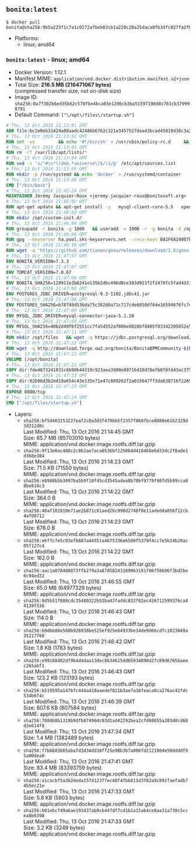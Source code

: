 ## `bonita:latest`

```console
$ docker pull bonita@sha256:9b5a225f1c7a1c0272a7beb03cb1a220c28a25daca0fb3dfc027fa2f6e1a3bc9
```

-	Platforms:
	-	linux; amd64

### `bonita:latest` - linux; amd64

-	Docker Version: 1.12.1
-	Manifest MIME: `application/vnd.docker.distribution.manifest.v2+json`
-	Total Size: **216.5 MB (216471067 bytes)**  
	(compressed transfer size, not on-disk size)
-	Image ID: `sha256:0a7f302b6ed35b62c570fbe4bca03e1206cb3ba51597190d8c761cb379998791`
-	Default Command: `["\/opt\/files\/startup.sh"]`

```dockerfile
# Thu, 13 Oct 2016 21:13:01 GMT
ADD file:bc2e0eb31424a88aadc42486b6762c321e3457527daa43bcad45819d38c3a2ed in / 
# Thu, 13 Oct 2016 21:13:02 GMT
RUN set -xe 		&& echo '#!/bin/sh' > /usr/sbin/policy-rc.d 	&& echo 'exit 101' >> /usr/sbin/policy-rc.d 	&& chmod +x /usr/sbin/policy-rc.d 		&& dpkg-divert --local --rename --add /sbin/initctl 	&& cp -a /usr/sbin/policy-rc.d /sbin/initctl 	&& sed -i 's/^exit.*/exit 0/' /sbin/initctl 		&& echo 'force-unsafe-io' > /etc/dpkg/dpkg.cfg.d/docker-apt-speedup 		&& echo 'DPkg::Post-Invoke { "rm -f /var/cache/apt/archives/*.deb /var/cache/apt/archives/partial/*.deb /var/cache/apt/*.bin || true"; };' > /etc/apt/apt.conf.d/docker-clean 	&& echo 'APT::Update::Post-Invoke { "rm -f /var/cache/apt/archives/*.deb /var/cache/apt/archives/partial/*.deb /var/cache/apt/*.bin || true"; };' >> /etc/apt/apt.conf.d/docker-clean 	&& echo 'Dir::Cache::pkgcache ""; Dir::Cache::srcpkgcache "";' >> /etc/apt/apt.conf.d/docker-clean 		&& echo 'Acquire::Languages "none";' > /etc/apt/apt.conf.d/docker-no-languages 		&& echo 'Acquire::GzipIndexes "true"; Acquire::CompressionTypes::Order:: "gz";' > /etc/apt/apt.conf.d/docker-gzip-indexes 		&& echo 'Apt::AutoRemove::SuggestsImportant "false";' > /etc/apt/apt.conf.d/docker-autoremove-suggests
# Thu, 13 Oct 2016 21:13:03 GMT
RUN rm -rf /var/lib/apt/lists/*
# Thu, 13 Oct 2016 21:13:04 GMT
RUN sed -i 's/^#\s*\(deb.*universe\)$/\1/g' /etc/apt/sources.list
# Thu, 13 Oct 2016 21:13:05 GMT
RUN mkdir -p /run/systemd && echo 'docker' > /run/systemd/container
# Thu, 13 Oct 2016 21:13:06 GMT
CMD ["/bin/bash"]
# Thu, 13 Oct 2016 21:45:24 GMT
MAINTAINER Jérémy Jacquier-Roux <jeremy.jacquier-roux@bonitasoft.org>
# Thu, 13 Oct 2016 21:46:02 GMT
RUN apt-get update && apt-get install -y   mysql-client-core-5.5   openjdk-7-jre-headless   postgresql-client   unzip   wget   zip   && rm -rf /var/lib/apt/lists/*
# Thu, 13 Oct 2016 21:46:03 GMT
RUN mkdir /opt/custom-init.d/
# Thu, 13 Oct 2016 21:46:04 GMT
RUN groupadd -r bonita -g 1000   && useradd -u 1000 -r -g bonita -d /opt/bonita/ -s /sbin/nologin -c "Bonita User" bonita
# Thu, 13 Oct 2016 21:46:06 GMT
RUN gpg --keyserver ha.pool.sks-keyservers.net --recv-keys B42F6819007F00F88E364FD4036A9C25BF357DD4
# Thu, 13 Oct 2016 21:46:10 GMT
RUN wget -q "https://github.com/tianon/gosu/releases/download/1.6/gosu-$(dpkg --print-architecture)" -O /usr/local/bin/gosu   && wget -q "https://github.com/tianon/gosu/releases/download/1.6/gosu-$(dpkg --print-architecture).asc" -O /usr/local/bin/gosu.asc   && gpg --verify /usr/local/bin/gosu.asc   && rm /usr/local/bin/gosu.asc   && chmod +x /usr/local/bin/gosu
# Thu, 13 Oct 2016 21:47:07 GMT
ENV BONITA_VERSION=7.3.3
# Thu, 13 Oct 2016 21:47:07 GMT
ENV TOMCAT_VERSION=7.0.67
# Thu, 13 Oct 2016 21:47:08 GMT
ENV BONITA_SHA256=128911e3b6241e135b2dbc496d8ce383d921f2f2478fc5fad4331e1fd362eb4f
# Thu, 13 Oct 2016 21:47:08 GMT
ENV POSTGRES_JDBC_DRIVER=postgresql-9.3-1102.jdbc41.jar
# Thu, 13 Oct 2016 21:47:08 GMT
ENV POSTGRES_SHA256=b78749d536da75c382d0a71c717cde6850df64e16594676fc7cacb5a74541d66
# Thu, 13 Oct 2016 21:47:09 GMT
ENV MYSQL_JDBC_DRIVER=mysql-connector-java-5.1.26
# Thu, 13 Oct 2016 21:47:09 GMT
ENV MYSQL_SHA256=40b2d49f6f2551cc7fa54552af806e8026bf8405f03342205852e57a3205a868
# Thu, 13 Oct 2016 21:47:11 GMT
RUN mkdir /opt/files   && wget -q https://jdbc.postgresql.org/download/${POSTGRES_JDBC_DRIVER} -O /opt/files/${POSTGRES_JDBC_DRIVER}   && echo "$POSTGRES_SHA256" /opt/files/${POSTGRES_JDBC_DRIVER} | sha256sum -c -   && wget -q http://dev.mysql.com/get/Downloads/Connector-J/${MYSQL_JDBC_DRIVER}.zip -O /opt/files/${MYSQL_JDBC_DRIVER}.zip   && echo "$MYSQL_SHA256" /opt/files/${MYSQL_JDBC_DRIVER}.zip | sha256sum -c -   && unzip -q /opt/files/${MYSQL_JDBC_DRIVER}.zip -d /opt/files/   && mv /opt/files/${MYSQL_JDBC_DRIVER}/${MYSQL_JDBC_DRIVER}-bin.jar /opt/files/   && rm -r /opt/files/${MYSQL_JDBC_DRIVER}   && rm /opt/files/${MYSQL_JDBC_DRIVER}.zip
# Thu, 13 Oct 2016 21:47:22 GMT
RUN wget -q http://download.forge.ow2.org/bonita/BonitaBPMCommunity-${BONITA_VERSION}-Tomcat-${TOMCAT_VERSION}.zip -O /opt/files/BonitaBPMCommunity-${BONITA_VERSION}-Tomcat-${TOMCAT_VERSION}.zip   && echo "$BONITA_SHA256" /opt/files/BonitaBPMCommunity-${BONITA_VERSION}-Tomcat-${TOMCAT_VERSION}.zip | sha256sum -c -
# Thu, 13 Oct 2016 21:47:22 GMT
VOLUME [/opt/bonita]
# Thu, 13 Oct 2016 21:47:22 GMT
COPY dir:fde4873241031c6b90b44319c923aea3900e89716d18d78efb0f8fd43ac375a6 in /opt/files 
# Thu, 13 Oct 2016 21:47:23 GMT
COPY dir:02b08d3b2ed19a654c43e135e71e47c809262f2a015647ff3da638716f22696f in /opt/templates 
# Thu, 13 Oct 2016 21:47:23 GMT
EXPOSE 8080/tcp
# Thu, 13 Oct 2016 21:47:24 GMT
CMD ["/opt/files/startup.sh"]
```

-	Layers:
	-	`sha256:bf5d463153227eaf2c0a3d3f479bb5f2357f060fbce8088e61b2329d3d312d0c`  
		Last Modified: Thu, 13 Oct 2016 21:14:45 GMT  
		Size: 65.7 MB (65703010 bytes)  
		MIME: application/vnd.docker.image.rootfs.diff.tar.gzip
	-	`sha256:9f13e0ac480c2c862ae7aca8536bf2250b4d410468e6d33dc2f8ade1d368e184`  
		Last Modified: Thu, 13 Oct 2016 21:14:23 GMT  
		Size: 71.5 KB (71550 bytes)  
		MIME: application/vnd.docker.image.rootfs.diff.tar.gzip
	-	`sha256:e8988b5b3097ba5b9f10f45cd3545adea8b70bf9779f987d5b99cca08be818c3`  
		Last Modified: Thu, 13 Oct 2016 21:14:22 GMT  
		Size: 364.0 B  
		MIME: application/vnd.docker.image.rootfs.diff.tar.gzip
	-	`sha256:40af181810e71ae2b871c81aed2bc990d2748f0e11adedda056f12cb4af08712`  
		Last Modified: Thu, 13 Oct 2016 21:14:23 GMT  
		Size: 678.0 B  
		MIME: application/vnd.docker.image.rootfs.diff.tar.gzip
	-	`sha256:e6f7c7e5c03ef6687a44551a4675336e6500f5379f4cc7e5b14b20ac05f127c4`  
		Last Modified: Thu, 13 Oct 2016 21:14:22 GMT  
		Size: 162.0 B  
		MIME: application/vnd.docker.image.rootfs.diff.tar.gzip
	-	`sha256:aac1a078408073ffb279a3a87858243189963181f06f58606f3bd2be6c94ed32`  
		Last Modified: Thu, 13 Oct 2016 21:46:55 GMT  
		Size: 65.0 MB (64977329 bytes)  
		MIME: application/vnd.docker.image.rootfs.diff.tar.gzip
	-	`sha256:8d5b51f888cdc35480322b52ba43faddc832f82ec426712599376ca44139f536`  
		Last Modified: Thu, 13 Oct 2016 21:46:43 GMT  
		Size: 114.0 B  
		MIME: application/vnd.docker.image.rootfs.diff.tar.gzip
	-	`sha256:69dbb86e568b926938be525ef925e64933be14de9d66cdfc1023849a35217f08`  
		Last Modified: Thu, 13 Oct 2016 21:46:42 GMT  
		Size: 1.8 KB (1783 bytes)  
		MIME: application/vnd.docker.image.rootfs.diff.tar.gzip
	-	`sha256:e99188402df9b4d4daa13dec8634615dd65934898d2fc89d6765baeec265abf1`  
		Last Modified: Thu, 13 Oct 2016 21:46:43 GMT  
		Size: 123.2 KB (123193 bytes)  
		MIME: application/vnd.docker.image.rootfs.diff.tar.gzip
	-	`sha256:b519595a147bfc444a418aaedef821b3ae7a38feaca0ca276ac42fdc534b6f4c`  
		Last Modified: Thu, 13 Oct 2016 21:46:39 GMT  
		Size: 807.6 KB (807584 bytes)  
		MIME: application/vnd.docker.image.rootfs.diff.tar.gzip
	-	`sha256:7880b8b1319b9dfb87496dc03d1ad42292bea2cfd60055a203d0cd68d2e614f8`  
		Last Modified: Thu, 13 Oct 2016 21:47:34 GMT  
		Size: 1.4 MB (1382489 bytes)  
		MIME: application/vnd.docker.image.rootfs.diff.tar.gzip
	-	`sha256:f7bb683665abafd3d34dd38ff25e98b3b7a006fd2121804e50ddddf95a00dea8`  
		Last Modified: Thu, 13 Oct 2016 21:47:41 GMT  
		Size: 83.4 MB (83393759 bytes)  
		MIME: application/vnd.docker.image.rootfs.diff.tar.gzip
	-	`sha256:a1cacbf5a3b2deda157412377ec40f4fbb811d3f82a9c891faefadb74b5ec21e`  
		Last Modified: Thu, 13 Oct 2016 21:47:33 GMT  
		Size: 5.8 KB (5803 bytes)  
		MIME: application/vnd.docker.image.rootfs.diff.tar.gzip
	-	`sha256:b01ebcf49a6ae193437ab9cb447df7cd1b1a15ab4ce8aa31a730c5ccea8b6398`  
		Last Modified: Thu, 13 Oct 2016 21:47:33 GMT  
		Size: 3.2 KB (3249 bytes)  
		MIME: application/vnd.docker.image.rootfs.diff.tar.gzip

